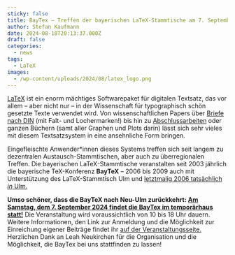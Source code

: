 ```yaml
---
sticky: false
title: BayTex – Treffen der bayerischen LaTeX-Stammtische am 7. September 2024 bei uns
author: Stefan Kaufmann
date: 2024-08-18T20:13:37.000Z
draft: false
categories:
  - news
tags:
  - LaTeX
images: 
  - /wp-content/uploads/2024/08/latex_logo.png
---
```


[LaTeX](https://de.wikipedia.org/wiki/LaTeX) ist ein enorm mächtiges Softwarepaket für digitalen Textsatz, das vor allem – aber nicht nur – in der Wissenschaft für typographisch schön gesetzte Texte verwendet wird.
Von wissenschaftlichen Papers über [Briefe nach DIN](https://de.overleaf.com/latex/templates/din-a4-letter-template-with-scrlttr2/tpvycrryrmrg) (mit Falt- und Lochermarken!) bis hin zu [Abschlussarbeiten](https://de.overleaf.com/latex/templates/classic-thesis-style-v4-dot-2-by-andre-miede/dwgtvykzvdtk) oder ganzen Büchern (samt aller Graphen und Plots darin) lässt sich sehr vieles mit diesem Textsatzsystem in eine ansehnliche Form bringen.

Eingefleischte Anwender\*innen dieses Systems treffen sich seit langem zu dezentralen Austausch-Stammtischen, aber auch zu überregionalen Treffen.
Die bayerischen LaTeX-Stammtische veranstalten seit 2003 jährlich die bayerische TeX-Konferenz **BayTeX** – 2006 bis 2009 auch mit Unterstützung des LaTeX-Stammtisch Ulm und [letztmalig 2006 tatsächlich _in_ Ulm.](http://web.archive.org/web/20070912060909/http://latex.in-ulm.de/ie/baytex/)

**Umso schöner, dass die BayTeX nach Neu-Ulm zurückkehrt: [Am Samstag, dem 7. September 2024 findet die BayTex im temporärhaus statt!](https://baytex.in-ulm.de/)** 
Die Veranstaltung wird voraussichtlich von 10 bis 18 Uhr dauern.
Weitere Informationen, den Link zur Anmeldung und die Möglichkeit zur Einreichung eigener Beiträge findet ihr [auf der Veranstaltungsseite.](http://web.archive.org/web/20070912060909/http://latex.in-ulm.de/ie/baytex/)
Herzlichen Dank an Leah Neukirchen für die Organisation und die Möglichkeit, die BayTex bei uns stattfinden zu lassen!

